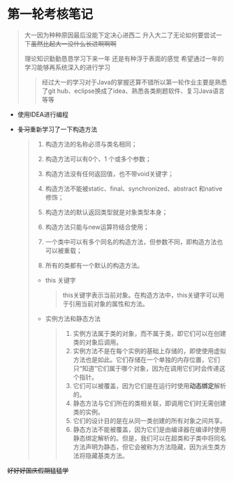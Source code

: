 # 第一轮考核笔记

> 大一因为种种原因最后没能下定决心进西二 升入大二了无论如何要尝试一下~~虽然比起大一没什么长进啊啊啊~~
>
> 理论知识勤勤恳恳学习下来一年 还是有种浮于表面的感觉 希望通过一年的学习能够再系统深入的进行学习
>
> > 经过大一的学习对于Java的掌握还算不错所以第一轮作业主要是熟悉了git hub、eclipse换成了idea、熟悉各类刷题软件、复习Java语言等等

* 使用IDEA进行编程

* ~~复习~~重新学习了一下构造方法

  > 1. 构造方法的名称必须与类名相同；
  >
  > 2. 构造方法可以有0个、1 个或多个参数；
  >
  > 3.  构造方法没有任何返回值，也不带void关键字；
  >
  > 4.  构造方法不能被static、final、synchronized、abstract 和native修饰；
  >
  > 5. 构造方法的默认返回类型就是对象类型本身；
  >
  > 6. 构造方法只能与new运算符结合使用；
  >
  > 7.  一个类中可以有多个同名的构造方法，但参数不同，即构造方法也可以被重载；
  >
  > 8.  所有的类都有一个默认的构造方法。
  >
  > * this 关键字
  >
  >      > this关键字表示当前对象。在构造方法中，this关键字可以用于引用当前对象的属性和方法。
  >
  > * 实例方法和静态方法
  >
  >      > 1. 实例方法属于类的对象，而不属于类，即它们可以在创建类的对象后调用。
  >      > 2. 实例方法不是在每个实例的基础上存储的，即使使用虚拟方法也是如此。它们存储在一个单独的内存位置，它们只“知道”它们属于哪个对象，因为在调用它们时会传递这个指针。
  >      > 3. 它们可以被覆盖，因为它们是在运行时使用**动态绑定**解析的。
  >      > 4. 静态方法与它们所在的类相关联，即调用它们时无需创建类的实例。
  >      > 5. 它们的设计目的是在从同一类创建的所有对象之间共享。
  >      > 6. 静态方法不能被覆盖，因为它们是由编译器在编译时使用静态绑定解析的。但是，我们可以在超类和子类中将同名方法声明为静态，但它会被称为方法隐藏，因为派生类方法将隐藏基类方法。

~~好好好国庆假期猛猛学~~